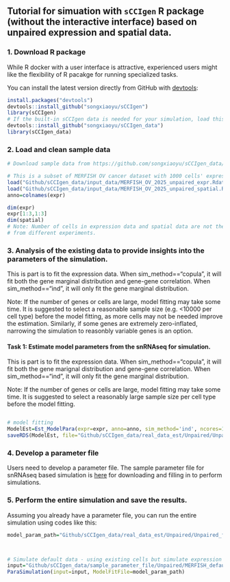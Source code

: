 
## Tutorial for simuation with `sCCIgen` R package (without the interactive interface) based on unpaired expression and spatial data.

### 1. Download R package

While R docker with a user interface is attractive, experienced users
might like the flexibility of R pacakge for running specialized tasks.

You can install the latest version directly from GitHub with
[devtools](https://github.com/hadley/devtools):

``` r
install.packages("devtools")
devtools::install_github("songxiaoyu/sCCIgen")
library(sCCIgen)
# If the built-in sCCIgen data is needed for your simulation, load this package as well.
devtools::install_github("songxiaoyu/sCCIgen_data")
library(sCCIgen_data)
```

### 2. Load and clean sample data

``` r
# Download sample data from https://github.com/songxiaoyu/sCCIgen_data/tree/main/input_data. 

# This is a subset of MERFISH OV cancer dataset with 1000 cells' expression and 500 cells spatial map. 
load("Github/sCCIgen_data/input_data/MERFISH_OV_2025_unpaired_expr.Rdata")
load("Github/sCCIgen_data/input_data/MERFISH_OV_2025_unpaired_spatial.Rdata")
anno=colnames(expr)

dim(expr)
expr[1:3,1:3]
dim(spatial)
# Note: Number of cells in expression data and spatial data are not the same, as they are used to mimic data 
# from different experiments. 
```

### 3. Analysis of the existing data to provide insights into the parameters of the simulation.

This is part is to fit the expression data. When sim_method==“copula”,
it will fit both the gene marginal distribution and gene-gene
correlation. When sim_method==“ind”, it will only fit the gene marginal
distribution.

Note: If the number of genes or cells are large, model fitting may take
some time. It is suggested to select a reasonable sample size
(e.g. \<10000 per cell type) before the model fitting, as more cells may
not be needed improve the estimation. Similarly, if some genes are
extremely zero-inflated, narrowing the simulation to reasonbly variable
genes is an option.

#### Task 1: Estimate model parameters from the snRNAseq for simulation.

This is part is to fit the expression data. When sim_method==“copula”,
it will fit both the gene marignal distribution and gene-gene
correlation. When sim_method==“ind”, it will only fit the gene marginal
distribution.

Note: If the number of genes or cells are large, model fitting may take
some time. It is suggested to select a reasonably large sample size per
cell type before the model fitting.

``` r

# model fitting 
ModelEst=Est_ModelPara(expr=expr, anno=anno, sim_method='ind', ncores=10)
saveRDS(ModelEst, file="Github/sCCIgen_data/real_data_est/Unpaired/Unpaired_fit_wo_cor.RDS")
```

### 4. Develop a parameter file

Users need to develop a parameter file. The sample parameter file for
snRNAseq based simulation is
[here](https://github.com/songxiaoyu/sCCIgen_data/tree/main/sample_parameter_file/Unpaired)
for downloading and filling in to perform simulations.

### 5. Perform the entire simulation and save the results.

Assuming you already have a parameter file, you can run the entire
simulation using codes like this:

``` r
model_param_path="Github/sCCIgen_data/real_data_est/Unpaired/Unpaired_fit_wo_cor.RDS"



# Simulate default data - using existing cells but simulate expression with ground truth
input="Github/sCCIgen_data/sample_parameter_file/Unpaired/MERFISH_default.tsv"
ParaSimulation(input=input, ModelFitFile=model_param_path)

```

